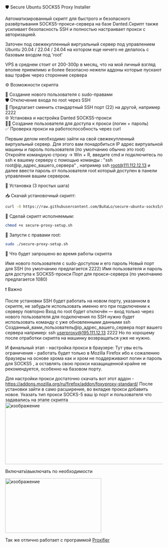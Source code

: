 🛡️ Secure Ubuntu SOCKS5 Proxy Installer

Автоматизированный скрипт для быстрого и безопасного развёртывания SOCKS5-прокси-сервера на базе Danted.Скрипт также усиливает безопасность SSH и полностью настраивает прокси с авторизацией.

Заточен под свежекупленный виртуальный сервер под управлением Ubuntu 20.04 / 22.04 / 24.04 на котором еще ничего не делалось с базовым входом под 'root' 

VPS в среднем стоит от 200-300р в месяц, что на мой личный взгляд вполне приемлимо и более безопасно нежели аддоны которые пускают ваш трафик через сторонние сервера 

⚙️ Возможности скрипта

🔐 Создание нового пользователя с sudo-правами  
🛡️ Отключение входа по root через SSH  
🔀 Предлагает сменить стандартный SSH порт (22) на другой, например 2222  
🌐 Установка и настройка Danted SOCKS5-прокси  
🧑‍💻 Создание пользователя для доступа к прокси (логин + пароль)  
✅ Проверка прокси на работоспособность через curl

Первым делом необходимо зайти на свой свежекупленный виртуальный сервер. 
Для этого вам понадобиться IP адрес виртуальной машины и пароль пользователя (по умолчанию обычно это root)
Откройте командную строку  -> Win + R, введите cmd
и подключитесь по ssh к вашему серверу с помощью команды :
"ssh root@ip_адрес_вашего_сервера" , например ssh root@111.112.12.13 и далее ввести пароль от пользователя root который доступен в панели управления вашим сервером.

🚀 Установка (3 простых шага)

📥 Скачай установочный скрипт:
```bash
curl -O https://raw.githubusercontent.com/BuXaLo/secure-ubuntu-socks5/main/secure-proxy-setup.sh
```

📜 Сделай скрипт исполняемым:
```bash
chmod +x secure-proxy-setup.sh
```

🚀 Запусти с правами root:
```bash
sudo ./secure-proxy-setup.sh
```

📝 Что будет запрошено во время работы скрипта

Имя нового пользователя с sudo-доступом и его пароль
Новый порт для SSH (по умолчанию предлагается 2222)
Имя пользователя и пароль для доступа к SOCKS5-прокси
Порт для прокси-сервера (по умолчанию предлагается 1080)

❗ Важно

После установки SSH будет работать на новом порту, указанном в скрипте, не забудьте использовать именно его при подключении к серверу повторно
Вход по root будет отключён — вход только через нового пользователя
для подключения по SSH нужно будет использовать команду с уже обновленными данными
ssh Созданный_вами_пользователь@ip_адрес_вашего_сервера порт вашего сервера
например:
 ssh userproxy@195.111.12.13 2222 
Но по хорошему после отработки скрипта на машинку возвращаться уже не нужно. 

И финальный этап - настройка прокси в браузере:
Тут увы есть ограничения - работать будет только в Mozilla Firefox ибо к сожалению браузеры на основе хрома как и хром не поддерживают логин и пароль для SOCKS5 , а оставлять свою прокси назащищенной крайне не рекомендуется, особенно на базовом порту.

Для настройки прокси достаточно скачать вот этот аддон - https://addons.mozilla.org/ru/firefox/addon/foxyproxy-standard/
После установки зайти в само расширение, во вкладке прокси добавить новое. Указать тип прокси SOCKS-5 ваш ip порт и пользователя что задавались на этапе скрипта
<img width="1141" height="198" alt="изображение" src="https://github.com/user-attachments/assets/b2ee7b8c-617a-4996-b111-35a341564498" />

Включать\выключать по необходимости

<img width="307" height="175" alt="изображение" src="https://github.com/user-attachments/assets/3250fa78-e440-4ec5-a8d6-c6b77172344b" />

Так же отлично работает с программой [Proxifier](https://www.proxifier.com/)

